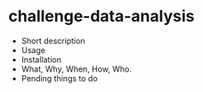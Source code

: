 # challenge-data-analysis

- Short description
- Usage
- Installation
- What, Why, When, How, Who.
- Pending things to do
